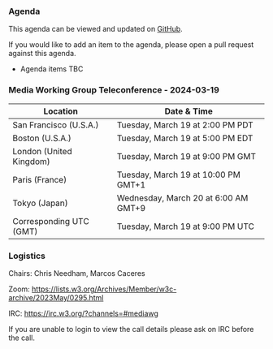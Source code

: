 ### Agenda

This agenda can be viewed and updated on [GitHub](https://github.com/w3c/media-wg/blob/main/meetings/2024-03-19-Media_Working_Group_Teleconference-agenda.md).

If you would like to add an item to the agenda, please open a pull request against this agenda.

* Agenda items TBC

### Media Working Group Teleconference - 2024-03-19

| Location | Date & Time |
| -------- | ----------- |
| San Francisco (U.S.A.) | Tuesday, March 19 at 2:00 PM PDT |
| Boston (U.S.A.) | Tuesday, March 19 at 5:00 PM EDT |
| London (United Kingdom) | Tuesday, March 19 at 9:00 PM GMT |
| Paris (France) | Tuesday, March 19 at 10:00 PM GMT+1 |
| Tokyo (Japan) | Wednesday, March 20 at 6:00 AM GMT+9 |
| Corresponding UTC (GMT) | Tuesday, March 19 at 9:00 PM UTC |

### Logistics

Chairs: Chris Needham, Marcos Caceres

Zoom: https://lists.w3.org/Archives/Member/w3c-archive/2023May/0295.html

IRC: https://irc.w3.org/?channels=#mediawg

If you are unable to login to view the call details please ask on IRC before the call.
